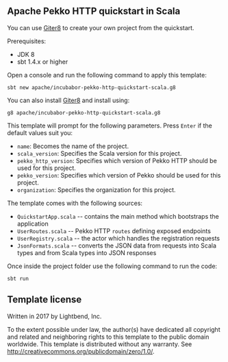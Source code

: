 ## Apache Pekko HTTP quickstart in Scala

You can use [Giter8][g8] to create your own project from the quickstart.

Prerequisites:
- JDK 8
- sbt 1.4.x or higher

Open a console and run the following command to apply this template:
 ```
sbt new apache/incubabor-pekko-http-quickstart-scala.g8
 ```

You can also install [Giter8](http://www.foundweekends.org/giter8/setup.html) and install using:
 ```
g8 apache/incubabor-pekko-http-quickstart-scala.g8
 ```

This template will prompt for the following parameters. Press `Enter` if the default values suit you:
- `name`: Becomes the name of the project.
- `scala_version`: Specifies the Scala version for this project.
- `pekko_http_version`: Specifies which version of Pekko HTTP should be used for this project.
- `pekko_version`: Specifies which version of Pekko should be used for this project.
- `organization`: Specifies the organization for this project.

The template comes with the following sources:

* `QuickstartApp.scala` -- contains the main method which bootstraps the application 
* `UserRoutes.scala` -- Pekko HTTP `routes` defining exposed endpoints
* `UserRegistry.scala` -- the actor which handles the registration requests
* `JsonFormats.scala` -- converts the JSON data from requests into Scala types and from Scala types into JSON responses

Once inside the project folder use the following command to run the code:
```
sbt run
```

Template license
----------------
Written in 2017 by Lightbend, Inc.

To the extent possible under law, the author(s) have dedicated all copyright and related
and neighboring rights to this template to the public domain worldwide.
This template is distributed without any warranty. See <http://creativecommons.org/publicdomain/zero/1.0/>.

[g8]: http://www.foundweekends.org/giter8/
